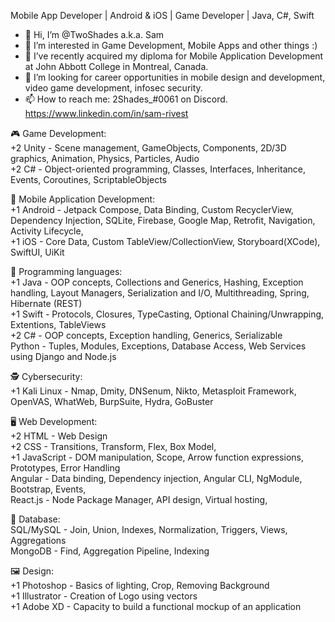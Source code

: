 Mobile App Developer | Android & iOS | Game Developer | Java, C#, Swift

- 👋 Hi, I’m @TwoShades a.k.a. Sam
- 👀 I’m interested in Game Development, Mobile Apps and other things :)
- 🌱 I’ve recently acquired my diploma for Mobile Application Development at John Abbott College in Montreal, Canada.
- 💞️ I’m looking for career opportunities in mobile design and development, video game development, infosec security.
- 📫 How to reach me:
2Shades_#0061 on Discord.
https://www.linkedin.com/in/sam-rivest

🎮 Game Development: <br>
+2 Unity - Scene management, GameObjects, Components, 2D/3D graphics, Animation, Physics, Particles, Audio <br>
+2 C# - Object-oriented programming, Classes, Interfaces, Inheritance, Events, Coroutines, ScriptableObjects

📱 Mobile Application Development:  <br>
+1 Android - Jetpack Compose, Data Binding, Custom RecyclerView, Dependency Injection, SQLite, Firebase, Google Map, Retrofit, Navigation, Activity Lifecycle, <br>
+1 iOS - Core Data, Custom TableView/CollectionView, Storyboard(XCode), SwiftUI, UiKit

📜 Programming languages: <br>
+1 Java - OOP concepts, Collections and Generics, Hashing, Exception handling, Layout Managers, Serialization and I/O, Multithreading, Spring, Hibernate (REST) <br>
+1 Swift - Protocols, Closures, TypeCasting, Optional Chaining/Unwrapping, Extentions, TableViews <br>
+2 C# - OOP concepts, Exception handling, Generics, Serializable <br>
Python - Tuples, Modules, Exceptions, Database Access, Web Services using Django and Node.js

🕵️ Cybersecurity: <br>
+1 Kali Linux - Nmap, Dmity, DNSenum, Nikto, Metasploit Framework, OpenVAS, WhatWeb, BurpSuite, Hydra, GoBuster

🖥️ Web Development: <br>
+2 HTML - Web Design <br>
+2 CSS - Transitions, Transform, Flex, Box Model, <br>
+1 JavaScript - DOM manipulation, Scope, Arrow function expressions, Prototypes, Error Handling <br>
Angular - Data binding, Dependency injection, Angular CLI, NgModule, Bootstrap, Events, <br>
React.js - Node Package Manager, API design, Virtual hosting,

💾 Database: <br>
SQL/MySQL - Join, Union, Indexes, Normalization, Triggers, Views, Aggregations <br>
MongoDB - Find, Aggregation Pipeline, Indexing <br>

🖼️ Design: <br>
+1 Photoshop - Basics of lighting, Crop, Removing Background <br>
+1 Illustrator - Creation of Logo using vectors <br>
+1 Adobe XD - Capacity to build a functional mockup of an application

<!---
TwoShades/TwoShades is a ✨ special ✨ repository because its `README.md` (this file) appears on your GitHub profile.
You can click the Preview link to take a look at your changes.
--->
